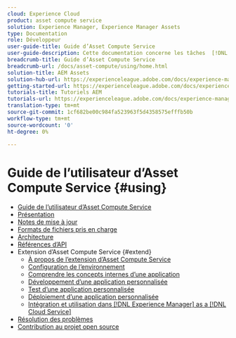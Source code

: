 ```yaml
---
cloud: Experience Cloud
product: asset compute service
solution: Experience Manager, Experience Manager Assets
type: Documentation
role: Développeur
user-guide-title: Guide d’Asset Compute Service
user-guide-description: Cette documentation concerne les tâches  [!DNL Asset Compute Service]  telles que le développement, la gestion, le déploiement et le dépannage de votre code personnalisé.
breadcrumb-title: Guide d’Asset Compute Service
breadcrumb-url: /docs/asset-compute/using/home.html
solution-title: AEM Assets
solution-hub-url: https://experienceleague.adobe.com/docs/experience-manager-cloud-service/assets/home.html?lang=fr
getting-started-url: https://experienceleague.adobe.com/docs/experience-manager-cloud-service/assets/asset-microservices-overview.html
tutorials-title: Tutoriels AEM
tutorials-url: https://experienceleague.adobe.com/docs/experience-manager-learn/assets/overview.html?lang=fr
translation-type: tm+mt
source-git-commit: 1cf682be00c984fa523963f5d4358575efffb50b
workflow-type: tm+mt
source-wordcount: '0'
ht-degree: 0%

---
```



# Guide de l’utilisateur d’Asset Compute Service {#using}

+ [Guide de l’utilisateur d’Asset Compute Service](home.md)
+ [Présentation](introduction.md)
+ [Notes de mise à jour](release-notes.md)
+ [Formats de fichiers pris en charge](https://experienceleague.adobe.com/docs/experience-manager-cloud-service/assets/file-format-support.html?lang=fr)
+ [Architecture](architecture.md)
+ [Références d’API](api.md)
+ Extension d’Asset Compute Service {#extend}
   + [À propos de l’extension d’Asset Compute Service](understand-extensibility.md)
   + [Configuration de l’environnement](setup-environment.md)
   + [Comprendre les concepts internes d’une application](custom-application-internals.md)
   + [Développement d’une application personnalisée](develop-custom-application.md)
   + [Test d’une application personnalisée](test-custom-application.md)
   + [Déploiement d’une application personnalisée](deploy-custom-application.md)
   + [Intégration et utilisation dans  [!DNL Experience Manager]  as a  [!DNL Cloud Service]](https://experienceleague.adobe.com/docs/experience-manager-cloud-service/assets/asset-microservices-overview.html?lang=fr)
+ [Résolution des problèmes](troubleshooting.md)
+ [Contribution au projet open source](contribute-to-compute-service.md)
